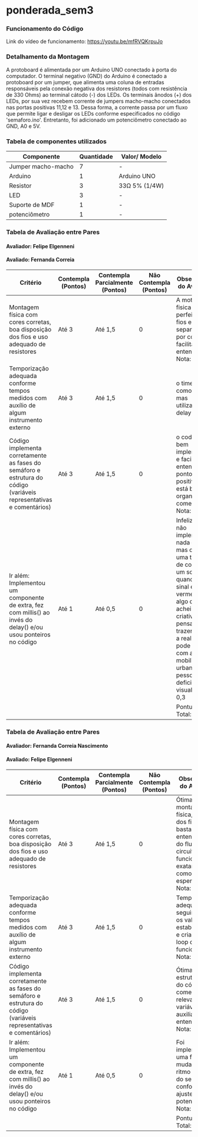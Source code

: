 # ponderada_sem3
### Funcionamento do Código

Link do vídeo de funcionamento: https://youtu.be/mfRVQKrpuJo

### Detalhamento da Montagem

A protoboard é alimentada por um Arduino UNO conectado à porta do computador. O terminal negativo (GND) do Arduino é conectado a protoboard por um jumper, que alimenta uma coluna de entradas responsáveis pela conexão negativa dos resistores (todos com resistência de 330 Ohms) ao terminal cátodo (-) dos LEDs. Os terminais ânodos (+) dos LEDs, por sua vez recebem corrente de jumpers macho-macho conectados nas portas positivas 11,12 e 13. Dessa forma, a corrente passa por um fluxo que permite ligar e desligar os LEDs conforme especificados no código 'semaforo.ino'. Entretanto, foi adicionado um potenciômetro conectado ao GND, A0 e 5V.

### Tabela de componentes utilizados

|Componente |Quantidade |Valor/ Modelo |
|-|-|-|
|Jumper macho-macho | 7 | -|
|Arduino | 1 | Arduino UNO|
|Resistor | 3 | 33Ω  5% (1/4W) |
|LED | 3 | - |
|Suporte de MDF | 1 |- |
|potenciômetro| 1 | - |

### Tabela de Avaliação entre Pares

#### Avaliador: Felipe Elgenneni
#### Avaliado: Fernanda Correia

|Critério|	Contempla (Pontos)|	Contempla Parcialmente (Pontos)	|Não Contempla (Pontos)	|Observações do Avaliador|
|-|-|-|-|-|
|Montagem física com cores corretas, boa disposição dos fios e uso adequado de resistores	|Até 3	|Até 1,5	|0 | A motagem fisica está perfeita, os fios estão separados por cores que facilitam o entendimento Nota: 3|	
|Temporização adequada conforme tempos medidos com auxílio de algum instrumento externo	|Até 3	|Até 1,5	|0 | o timer esta como pedido, mas utilizando de delay Nota: 3 |	
|Código implementa corretamente as fases do semáforo e estrutura do código (variáveis representativas e comentários) |	Até 3|	Até 1,5 |	0 | o codigo esta bem implementado e facil de entender. Um ponto muito positivo, pois está be organizado e comentado Nota: 3|	
|Ir além: Implementou um componente de extra, fez com millis() ao invés do delay() e/ou usou ponteiros no código |	Até 1 |	Até 0,5 |	0 | Infelizmente não implementou nada extra, mas ouve uma tentativa de colocar um som quando o sinal estava vermelho, algo que achei muito criativo e bem pensado, pois trazendo para a realidade pode ajudar com a mobilidade urbana de pessoas com deficiencia visual Nota: 0,3 |	
| | | | |Pontuação Total: 9,3|

### Tabela de Avaliação entre Pares

#### Avaliador: Fernanda Correia Nascimento
#### Avaliado: Felipe Elgenneni

|Critério|	Contempla (Pontos)|	Contempla Parcialmente (Pontos)	|Não Contempla (Pontos)	|Observações do Avaliador|
|-|-|-|-|-|
|Montagem física com cores corretas, boa disposição dos fios e uso adequado de resistores	|Até 3	|Até 1,5	|0 | Ótima montagem física, as cores dos fios auxilia bastante no entendimento do fluxo do circuito, que funciona exatamente como esperado. Nota: 3 |	
|Temporização adequada conforme tempos medidos com auxílio de algum instrumento externo	|Até 3	|Até 1,5	|0 | Temporização adequada, seguindo todos os valores estabelecidos e criando um loop de funcionamento. Nota: 3 |	
|Código implementa corretamente as fases do semáforo e estrutura do código (variáveis representativas e comentários) |	Até 3|	Até 1,5 |	0 | Ótima estruturação do código, com comentários relevantes e variáveis que auxiliam no entendimento. Nota: 3 |	
|Ir além: Implementou um componente de extra, fez com millis() ao invés do delay() e/ou usou ponteiros no código |	Até 1 |	Até 0,5 |	0 | Foi implementada uma função de mudança de ritmo das fases do semáforo conforme ajustes no potenciometro. Nota: 1 |	
| | | | |Pontuação Total: 10|
